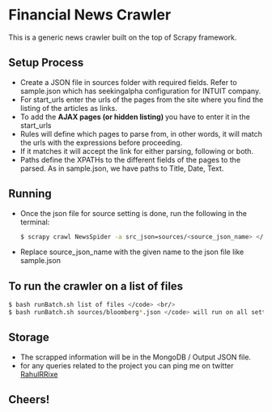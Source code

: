 Financial News Crawler
================================
This is a generic news crawler built on the top of Scrapy framework.


Setup Process
---------------------
* Create a JSON file in sources folder with required fields.
Refer to sample.json which has seekingalpha configuration for INTUIT company.
* For start_urls enter the urls of the pages from the site where you find the listing of the articles as links.
* To add the <strong> AJAX pages (or hidden listing) </strong> you have to enter it in the start_urls
* Rules will define which pages to parse from, in other words, it will match the urls with the expressions before proceeding.
* If it matches it will accept the link for either parsing, following or both.
* Paths define the XPATHs to the different fields of the pages to the parsed. As in sample.json, we have paths to Title, Date, Text.

Running
-------
* Once the json file for source setting is done, run the following in the terminal:
  ```bash
  $ scrapy crawl NewsSpider -a src_json=sources/<source_json_name> </code>
  ```
* Replace source_json_name with the given name to the json file like sample.json

To run the crawler on a list of files
-------------------------------------
  ```bash
  $ bash runBatch.sh list of files </code> <br/>
  $ bash runBatch.sh sources/bloomberg*.json </code> will run on all settings json named with bloomberg.
  ```
Storage
-------
* The scrapped information will be in the MongoDB / Output JSON file. </li>
* for any queries related to the project you can ping me on twitter <a href="https://twitter.com/RahulRRixe"> RahulRRixe </a>

## Cheers!
